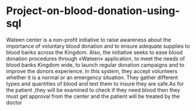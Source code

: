 # Project-on-blood-donation-using-sql
Wateen center is a non-profit initiative to raise awareness about the  importance of voluntary blood donation and to ensure adequate supplies to  blood banks across the Kingdom. Also, the initiative seeks to ease blood  donation procedures through «Wateen» application, to meet the needs of blood  banks Kingdom wide, to launch regular donation campaigns and to improve  the donors experience. In this system, they accept volunteers whether it is a normal or an emergency  situation. They gather different types and quantities of blood and test them to  insure they are safe.As for the patient ,they will be examined to check if they  need blood then they must get approval from the center and the patient will be  treated by the doctor
